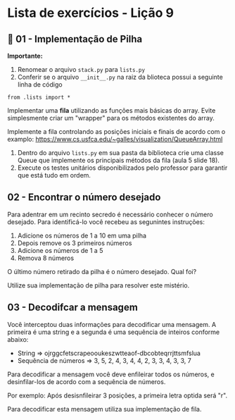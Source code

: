 # Lista de exercícios - Lição 9

## :star2: 01 - Implementação de Pilha

**Importante:** 
1. Renomear o arquivo `stack.py` para `lists.py`
1. Conferir se o arquivo `__init__.py` na raiz da blioteca possui a seguinte linha de código
```
from .lists import *
```
Implementar uma **fila** utilizando as funções mais básicas do array. Evite simplesmente criar um "wrapper" para os métodos existentes do array.

Implemente a fila controlando as posições iniciais e finais de acordo com o examplo: https://www.cs.usfca.edu/~galles/visualization/QueueArray.html

1. Dentro do arquivo `lists.py` em sua pasta da biblioteca crie uma classe Queue que implemente os principais métodos da fila (aula 5 slide 18).
1. Execute os testes unitários disponibilizados pelo professor para garantir que está tudo em ordem.

## 02 - Encontrar o número desejado

Para adentrar em um recinto secredo é necessário conhecer o número desejado. Para identificá-lo você recebeu as segunintes instruções:

1. Adicione os números de 1 a 10 em uma pilha
1. Depois remove os 3 primeiros números
1. Adicione os números de 1 a 5
1. Remova 8 números

O último número retirado da pilha é o número desejado. Qual foi?

Utilize sua implementação de pilha para resolver este mistério.

## 03 - Decodifcar a mensagem

Você interceptou duas informações para decodificar uma mensagem. A primeira é uma string e a segunda é uma sequência de inteiros conforme abaixo:

* String => ojrggcfetscrapeooukeszwtteaof-dbcobteqrrjttsmfslua
* Sequência de números => 3, 5, 2, 4, 3, 4, 4, 2, 3, 3, 4, 3, 3, 7

Para decodificar a mensagem você deve enfileirar todos os números, e desinfilar-los de acordo com a sequência de números.

Por exemplo: Após desisnfileirar 3 posições, a primeira letra optida será "r".

Para decodificar esta mensagem utiliza sua implementação de fila.